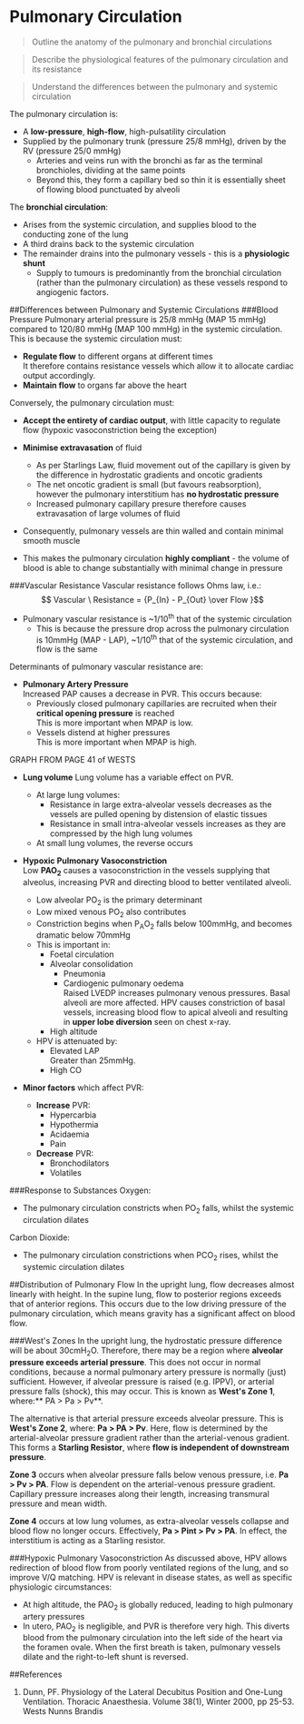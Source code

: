 # Pulmonary Circulation
> Outline the anatomy of the pulmonary and bronchial circulations

<!--></!-->
> Describe the physiological features of the pulmonary circulation and its resistance

<!--></!-->
> Understand the differences between the pulmonary and systemic circulation

The pulmonary circulation is:
* A **low-pressure**, **high-flow**, high-pulsatility circulation
* Supplied by the pulmonary trunk (pressure 25/8 mmHg), driven by the RV (pressure 25/0 mmHg)
  * Arteries and veins run with the bronchi as far as the terminal bronchioles, dividing at the same points
  * Beyond this, they form a capillary bed so thin it is essentially sheet of flowing blood punctuated by alveoli

The **bronchial circulation**:
* Arises from the systemic circulation, and supplies blood to the conducting zone of the lung
* A third drains back to the systemic circulation
* The remainder drains into the pulmonary vessels - this is a **physiologic shunt**
  * Supply to tumours is predominantly from the bronchial circulation (rather than the pulmonary circulation) as these vessels respond to angiogenic factors.

##Differences between Pulmonary and Systemic Circulations
###Blood Pressure
Pulmonary arterial pressure is 25/8 mmHg (MAP 15 mmHg) compared to 120/80 mmHg (MAP 100 mmHg) in the systemic circulation. This is because the systemic circulation must:
* **Regulate flow** to different organs at different times  
  It therefore contains resistance vessels which allow it to allocate cardiac output accordingly.
* **Maintain flow** to organs far above the heart  

Conversely, the pulmonary circulation must:
* **Accept the entirety of cardiac output**, with little capacity to regulate flow (hypoxic vasoconstriction being the exception)
* **Minimise extravasation** of fluid  
    * As per Starlings Law, fluid movement out of the capillary is given by the difference in hydrostatic gradients and oncotic gradients
    * The net oncotic gradient is small (but favours reabsorption), however the pulmonary interstitium has **no hydrostatic pressure**
    * Increased pulmonary capillary presure therefore causes extravasation of large volumes of fluid


* Consequently, pulmonary vessels are thin walled and contain minimal smooth muscle
* This makes the pulmonary circulation **highly compliant** - the volume of blood is able to change substantially with minimal change in pressure

###Vascular Resistance
Vascular resistance follows Ohms law, i.e.:  
$$ Vascular \ Resistance = {P_{In} - P_{Out} \over Flow }$$

 * Pulmonary vascular resistance is ~1/10<sup>th</sup> that of the systemic circulation
   * This is because the pressure drop across the pulmonary circulation is  10mmHg (MAP - LAP), ~1/10<sup>th</sup> that of the systemic circulation, and flow is the same

Determinants of pulmonary vascular resistance are:
* **Pulmonary Artery Pressure**  
Increased PAP causes a decrease in PVR. This occurs because:
  * Previously closed pulmonary capillaries are recruited when their **critical opening pressure** is reached   
  This is more important when MPAP is low.
  * Vessels distend at higher pressures  
  This is more important when MPAP is high.

GRAPH FROM PAGE 41 of WESTS

* **Lung volume**
Lung volume has a variable effect on PVR.
  * At large lung volumes:
    * Resistance in large extra-alveolar vessels decreases as the vessels are pulled opening by distension of elastic tissues
    * Resistance in small intra-alveolar vessels increases as they are compressed by the high lung volumes
  * At small lung volumes, the reverse occurs
 
 
 * **Hypoxic Pulmonary Vasoconstriction**  
 Low **PAO<sub>2</sub>** causes a vasoconstriction in the vessels supplying that alveolus, increasing PVR and directing blood to better ventilated alveoli.
   * Low alveolar PO<sub>2</sub> is the primary determinant
   * Low mixed venous PO<sub>2</sub> also contributes
   * Constriction begins when P<sub>A</sub>O<sub>2</sub> falls below 100mmHg, and becomes dramatic below 70mmHg
   * This is important in:
     * Foetal circulation
     * Alveolar consolidation
       * Pneumonia
       * Cardiogenic pulmonary oedema  
       Raised LVEDP increases pulmonary venous pressures. Basal alveoli are more affected. HPV causes constriction of basal vessels, increasing blood flow to apical alveoli and resulting in **upper lobe diversion** seen on chest x-ray.
     * High altitude 
   * HPV is attenuated by:
     * Elevated LAP  
     Greater than 25mmHg.
     * High CO
 
 
 * **Minor factors** which affect PVR:
   * **Increase** PVR:
     * Hypercarbia
     * Hypothermia
     * Acidaemia
     * Pain
   * **Decrease** PVR:
     * Bronchodilators
     * Volatiles

###Response to Substances
Oxygen:
* The pulmonary circulation constricts when PO<sub>2</sub> falls, whilst the systemic circulation dilates

Carbon Dioxide:
* The pulmonary circulation constrictions when PCO<sub>2</sub> rises, whilst the systemic circulation dilates
 

##Distribution of Pulmonary Flow
In the upright lung, flow decreases almost linearly with height. In the supine lung, flow to posterior regions exceeds that of anterior regions. This occurs due to the low driving pressure of the pulmonary circulation, which means gravity has a significant affect on blood flow.

###West's Zones
In the upright lung, the hydrostatic pressure difference will be about 30cmH<sub>2</sub>O. Therefore, there may be a region where **alveolar pressure exceeds arterial pressure**. This does not occur in normal conditions, because a normal pulmonary artery pressure is normally (just) sufficient. However, if alveolar pressure is raised (e.g. IPPV), or arterial pressure falls (shock), this may occur. This is known as **West's Zone 1**, where:** PA > Pa > Pv**.

The alternative is that arterial pressure exceeds alveolar pressure. This is **West's Zone 2**, where: **Pa > PA > Pv**. Here, flow is determined by the arterial-alveolar pressure gradient rather than the arterial-venous gradient. This forms a **Starling Resistor**, where **flow is independent of downstream pressure**.

**Zone 3** occurs when alveolar pressure falls below venous pressure, i.e. **Pa > Pv > PA**. Flow is dependent on the arterial-venous pressure gradient. Capillary pressure increases along their length, increasing transmural pressure and mean width.

**Zone 4** occurs at low lung volumes, as extra-alveolar vessels collapse and blood flow no longer occurs. Effectively, **Pa > Pint > Pv > PA**. In effect, the interstitium is acting as a Starling resistor.

###Hypoxic Pulmonary Vasoconstriction
As discussed above, HPV allows redirection of blood flow from poorly ventilated regions of the lung, and so improve V/Q matching. HPV is relevant in disease states, as well as specific physiologic circumstances:
* At high altitude, the PAO<sub>2</sub> is globally reduced, leading to high pulmonary artery pressures
* In utero, PAO<sub>2</sub> is negligible, and PVR is therefore very high. This diverts blood from the pulmonary circulation into the left side of the heart via the foramen ovale. When the first breath is taken, pulmonary vessels dilate and the right-to-left shunt is reversed.



##References
1. Dunn, PF. Physiology of the Lateral Decubitus Position and One-Lung Ventilation.  Thoracic Anaesthesia. Volume 38(1), Winter 2000, pp 25-53.
Wests
Nunns
Brandis
